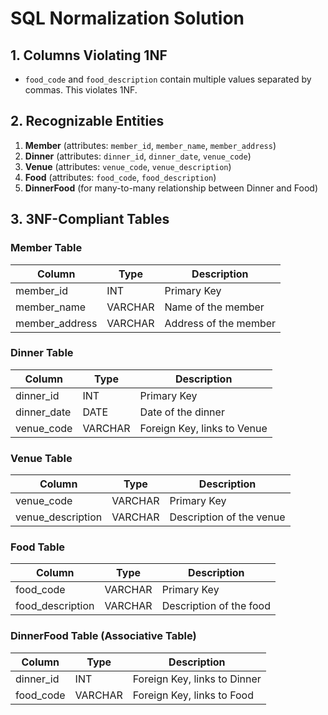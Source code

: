 # SQL Normalization Solution

## 1. Columns Violating 1NF

- `food_code` and `food_description` contain multiple values separated by commas. This violates 1NF.

## 2. Recognizable Entities

1. **Member** (attributes: `member_id`, `member_name`, `member_address`)
2. **Dinner** (attributes: `dinner_id`, `dinner_date`, `venue_code`)
3. **Venue** (attributes: `venue_code`, `venue_description`)
4. **Food** (attributes: `food_code`, `food_description`)
5. **DinnerFood** (for many-to-many relationship between Dinner and Food)

## 3. 3NF-Compliant Tables

### Member Table

| Column         | Type    | Description           |
| -------------- | ------- | --------------------- |
| member_id      | INT     | Primary Key           |
| member_name    | VARCHAR | Name of the member    |
| member_address | VARCHAR | Address of the member |

### Dinner Table

| Column      | Type    | Description                 |
| ----------- | ------- | --------------------------- |
| dinner_id   | INT     | Primary Key                 |
| dinner_date | DATE    | Date of the dinner          |
| venue_code  | VARCHAR | Foreign Key, links to Venue |

### Venue Table

| Column            | Type    | Description              |
| ----------------- | ------- | ------------------------ |
| venue_code        | VARCHAR | Primary Key              |
| venue_description | VARCHAR | Description of the venue |

### Food Table

| Column           | Type    | Description             |
| ---------------- | ------- | ----------------------- |
| food_code        | VARCHAR | Primary Key             |
| food_description | VARCHAR | Description of the food |

### DinnerFood Table (Associative Table)

| Column    | Type    | Description                  |
| --------- | ------- | ---------------------------- |
| dinner_id | INT     | Foreign Key, links to Dinner |
| food_code | VARCHAR | Foreign Key, links to Food   |
